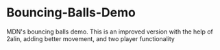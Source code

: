 # Bouncing-Balls-Demo
MDN's bouncing balls demo. This is an improved version with the help of 2alin,
adding better movement, and two player functionality
